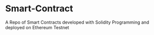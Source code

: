 # Smart-Contract
A Repo of Smart Contracts developed with Solidity Programming and deployed on Ethereum Testnet 
